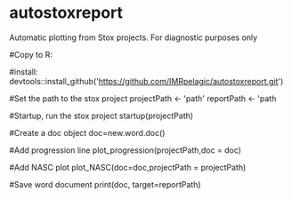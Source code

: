 # autostoxreport
Automatic plotting from Stox projects. For diagnostic purposes only


#Copy to R: 


#install: 
devtools::install_github('https://github.com/IMRpelagic/autostoxreport.git')



#Set the path to the stox project
projectPath <- 'path'
reportPath <- 'path

#Startup, run the stox project
startup(projectPath)


#Create a doc object
doc=new.word.doc()

#Add progression line
plot_progression(projectPath,doc = doc)

#Add NASC plot 
plot_NASC(doc=doc,projectPath = projectPath)

#Save word document
print(doc, target=reportPath)
